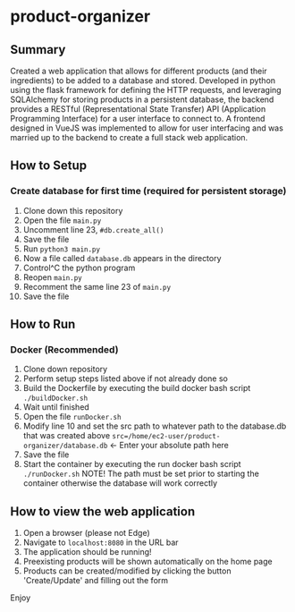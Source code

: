 # product-organizer

## Summary
Created a web application that allows for different products (and their ingredients) to be added to a database and stored. Developed in python using the flask framework for defining the HTTP requests, and leveraging SQLAlchemy for storing products in a persistent database, the backend provides a RESTful (Representational State Transfer) API (Application Programming Interface) for a user interface to connect to. A frontend designed in VueJS was implemented to allow for user interfacing and was married up to the backend to create a full stack web application.

## How to Setup
### Create database for first time (required for persistent storage)
1. Clone down this repository
2. Open the file  `main.py`
3. Uncomment line 23, `#db.create_all()`
4. Save the file
5. Run `python3 main.py`
6. Now a file called `database.db` appears in the directory
7. Control^C the python program
8. Reopen `main.py`
9. Recomment the same line 23 of `main.py`
10. Save the file

## How to Run
### Docker (Recommended)
1. Clone down repository
2. Perform setup steps listed above if not already done so
3. Build the Dockerfile by executing the build docker bash script `./buildDocker.sh`
4. Wait until finished
5. Open the file `runDocker.sh`
6. Modify line 10 and set the src path to whatever path to the database.db that was created above `src=/home/ec2-user/product-organizer/database.db` <- Enter your absolute path here
7. Save the file
8. Start the container by executing the run docker bash script `./runDocker.sh`
NOTE! The path must be set prior to starting the container otherwise the database will work correctly

## How to view the web application
1. Open a browser (please not Edge)
2. Navigate to `localhost:8080` in the URL bar
3. The application should be running!
4. Preexisting products will be shown automatically on the home page
5. Products can be created/modified by clicking the button 'Create/Update' and filling out the form

Enjoy


